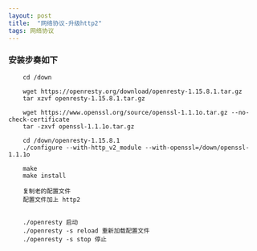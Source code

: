 ```yaml
---
layout: post
title:  "网络协议-升级http2"
tags: 网络协议
---
```


### 安装步奏如下


        cd /down
        
        wget https://openresty.org/download/openresty-1.15.8.1.tar.gz
        tar xzvf openresty-1.15.8.1.tar.gz
        
        wget https://www.openssl.org/source/openssl-1.1.1o.tar.gz --no-check-certificate
        tar -zxvf openssl-1.1.1o.tar.gz
        
        cd /down/openresty-1.15.8.1
        ./configure --with-http_v2_module --with-openssl=/down/openssl-1.1.1o
        
        make
        make install
        
        复制老的配置文件
        配置文件加上 http2

        
        ./openresty 启动
        ./openresty -s reload 重新加载配置文件
        ./openresty -s stop 停止
                
